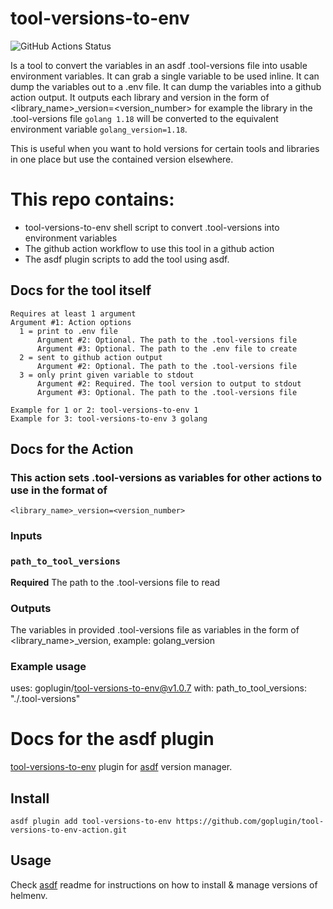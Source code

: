 # tool-versions-to-env
![GitHub Actions Status](https://github.com/goplugin/tool-versions-to-env-action/workflows/test%20asdf%20plugin/badge.svg?branch=main)


Is a tool to convert the variables in an asdf .tool-versions file into usable environment variables. It can grab a single variable to be used inline. It can dump the variables out to a .env file. It can dump the variables into a github action output. It outputs each library and version in the form of <library_name>_version=<version_number> for example the library in the .tool-versions file `golang 1.18` will be converted to the equivalent environment variable `golang_version=1.18`.

This is useful when you want to hold versions for certain tools and libraries in one place but use the contained version elsewhere.

# This repo contains:
- tool-versions-to-env shell script to convert .tool-versions into environment variables
- The github action workflow to use this tool in a github action
- The asdf plugin scripts to add the tool using asdf.

## Docs for the tool itself
    Requires at least 1 argument
    Argument #1: Action options
      1 = print to .env file
          Argument #2: Optional. The path to the .tool-versions file
          Argument #3: Optional. The path to the .env file to create
      2 = sent to github action output
          Argument #2: Optional. The path to the .tool-versions file
      3 = only print given variable to stdout
          Argument #2: Required. The tool version to output to stdout
          Argument #3: Optional. The path to the .tool-versions file
    
    Example for 1 or 2: tool-versions-to-env 1
    Example for 3: tool-versions-to-env 3 golang

## Docs for the Action
### This action sets .tool-versions as variables for other actions to use in the format of
    <library_name>_version=<version_number>

### Inputs

### `path_to_tool_versions`

**Required** The path to the .tool-versions file to read

### Outputs

The variables in provided .tool-versions file as variables in the form of <library_name>_version, example: golang_version

### Example usage

uses: goplugin/tool-versions-to-env@v1.0.7
with:
   path_to_tool_versions: "./.tool-versions"

# Docs for the asdf plugin

[tool-versions-to-env](https://github.com/goplugin/tool-versions-to-env-action) plugin for [asdf](https://github.com/asdf-vm/asdf) version manager.

## Install

```shell
asdf plugin add tool-versions-to-env https://github.com/goplugin/tool-versions-to-env-action.git
```

## Usage

Check [asdf](https://github.com/asdf-vm/asdf) readme for instructions on how to install & manage versions of helmenv.
